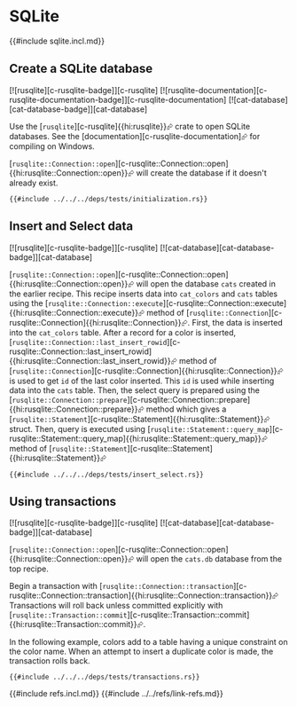 # SQLite

{{#include sqlite.incl.md}}

## Create a SQLite database

[![rusqlite][c-rusqlite-badge]][c-rusqlite]  [![rusqlite-documentation][c-rusqlite-documentation-badge]][c-rusqlite-documentation]  [![cat-database][cat-database-badge]][cat-database]

Use the [`rusqlite`][c-rusqlite]{{hi:rusqlite}}⮳ crate to open SQLite databases. See
the [documentation][c-rusqlite-documentation]⮳ for compiling on Windows.

[`rusqlite::Connection::open`][c-rusqlite::Connection::open]{{hi:rusqlite::Connection::open}}⮳ will create the database if it doesn't already exist.

```rust,editable,no_run
{{#include ../../../deps/tests/initialization.rs}}
```

## Insert and Select data

[![rusqlite][c-rusqlite-badge]][c-rusqlite]  [![cat-database][cat-database-badge]][cat-database]

[`rusqlite::Connection::open`][c-rusqlite::Connection::open]{{hi:rusqlite::Connection::open}}⮳ will open the database `cats` created in the earlier recipe. This recipe inserts data into `cat_colors` and `cats` tables using the [`rusqlite::Connection::execute`][c-rusqlite::Connection::execute]{{hi:rusqlite::Connection::execute}}⮳ method of [`rusqlite::Connection`][c-rusqlite::Connection]{{hi:rusqlite::Connection}}⮳. First, the data is inserted into the `cat_colors` table. After a record for a color is inserted, [`rusqlite::Connection::last_insert_rowid`][c-rusqlite::Connection::last_insert_rowid]{{hi:rusqlite::Connection::last_insert_rowid}}⮳ method of [`rusqlite::Connection`][c-rusqlite::Connection]{{hi:rusqlite::Connection}}⮳ is used to get `id` of the last color inserted. This `id` is used while inserting data into the `cats` table. Then, the select query is prepared using the [`rusqlite::Connection::prepare`][c-rusqlite::Connection::prepare]{{hi:rusqlite::Connection::prepare}}⮳ method which gives a [`rusqlite::Statement`][c-rusqlite::Statement]{{hi:rusqlite::Statement}}⮳ struct. Then, query is executed using [`rusqlite::Statement::query_map`][c-rusqlite::Statement::query_map]{{hi:rusqlite::Statement::query_map}}⮳ method of [`rusqlite::Statement`][c-rusqlite::Statement]{{hi:rusqlite::Statement}}⮳

```rust,no_run
{{#include ../../../deps/tests/insert_select.rs}}
```

## Using transactions

[![rusqlite][c-rusqlite-badge]][c-rusqlite]  [![cat-database][cat-database-badge]][cat-database]

[`rusqlite::Connection::open`][c-rusqlite::Connection::open]{{hi:rusqlite::Connection::open}}⮳ will open the `cats.db` database from the top recipe.

Begin a transaction with [`rusqlite::Connection::transaction`][c-rusqlite::Connection::transaction]{{hi:rusqlite::Connection::transaction}}⮳ Transactions will roll back unless committed explicitly with [`rusqlite::Transaction::commit`][c-rusqlite::Transaction::commit]{{hi:rusqlite::Transaction::commit}}⮳.

In the following example, colors add to a table having a unique constraint on the color name. When an attempt to insert a duplicate color is made, the transaction rolls back.

```rust,editable,no_run
{{#include ../../../deps/tests/transactions.rs}}
```

{{#include refs.incl.md}}
{{#include ../../refs/link-refs.md}}
